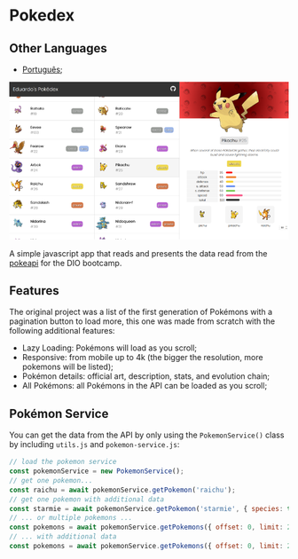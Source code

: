 # Pokedex

## Other Languages

* [Português](https://github.com/eduardodsl/pokedex/blob/main/README.pt.md);

![Image of the pokédex](/pokedex.png "Pokédex")

A simple javascript app that reads and presents the data read from the [pokeapi](https://pokeapi.co/) for the DIO bootcamp.

## Features

The original project was a list of the first generation of Pokémons with a pagination button to load more, this one was made from scratch with the following additional features:

* Lazy Loading: Pokémons will load as you scroll;
* Responsive: from mobile up to 4k (the bigger the resolution, more pokemons will be listed);
* Pokémon details: official art, description, stats, and evolution chain;
* All Pokémons: all Pokémons in the API can be loaded as you scroll;

## Pokémon Service

You can get the data from the API by only using the `PokemonService()` class by including `utils.js` and `pokemon-service.js`:

```javascript
// load the pokemon service
const pokemonService = new PokemonService();
// get one pokemon...
const raichu = await pokemonService.getPokemon('raichu');
// get one pokemon with additional data
const starmie = await pokemonService.getPokemon('starmie', { species: true });
// ... or multiple pokemons ...
const pokemons = await pokemonService.getPokemons({ offset: 0, limit: 20 });
// ... with additional data
const pokemons = await pokemonService.getPokemons({ offset: 0, limit: 20 }, { species: true });
```